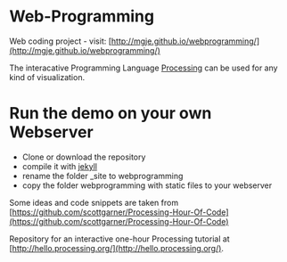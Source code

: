Web-Programming
===============

Web coding project - visit: [http://mgje.github.io/webprogramming/](http://mgje.github.io/webprogramming/)


The interacative Programming Language [Processing](http://www.processing.org/) 
can be used for any kind of visualization.


Run the demo on your own Webserver
==================================

- Clone or download the repository
- compile it with [jekyll](http://jekyllrb.com/)
- rename the folder _site to webprogramming
- copy the folder webprogramming with static files to your webserver

Some ideas and code snippets are taken from [https://github.com/scottgarner/Processing-Hour-Of-Code](https://github.com/scottgarner/Processing-Hour-Of-Code)

Repository for an interactive one-hour Processing tutorial at [http://hello.processing.org/](http://hello.processing.org/).
